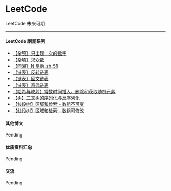 # LeetCode
LeetCode 未来可期

---

#### LeetCode 刷题系列

* [【杂项】只出现一次的数字](./src/leetcode/backtrack/zh_51_n_queens/Solution.java)
* [【杂项】求众数](./src/leetcode/backtrack/zh_51_n_queens/Solution.java)
* [【回溯】N 皇后_zh_51](./src/leetcode/backtrack/zh_51_n_queens/Solution.java)
* [【链表】反转链表](./src/leetcode/list/leet_zh_1149/Solution.java)
* [【链表】回文链表](./src/leetcode/list/zh_1150/Solution.java)
* [【链表】奇偶链表](./src/leetcode/list/leet_zh_1152/Solution.java)
* [【哈希与映射】常数时间插入、删除和获取随机元素](./src/leetcode/hash_mapping/leet_zh_1164/RandomizedSet.java)
* [【树】二叉树的序列化与反序列化](./src/leetcode/tree/leet_zh_1167/Codec.java)
* [【线段树】区域和检索 - 数组不可变](./src/leetcode/segment/leet_zh_303/NumArray.java)
* [【线段树】区域和检索 - 数组可修改](./src/leetcode/segment/leet_zh_307/NumArray.java)



#### 其他博文

Pending
  

#### 优质资料汇总

Pending



#### 交流

Pending

